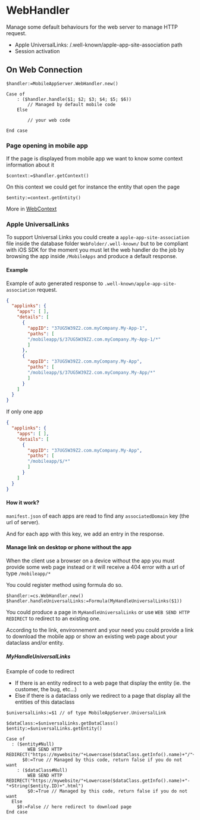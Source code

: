 <!-- Type your summary here -->
# WebHandler

Manage some default behaviours for the web server to manage HTTP request.

- Apple UniversalLinks: /.well-known/apple-app-site-association path
- Session activation

## On Web Connection

```4d
$handler:=MobileAppServer.WebHandler.new()

Case of
	: ($handler.handle($1; $2; $3; $4; $5; $6))
		// Managed by default mobile code
	Else

		// your web code

End case
```

### Page opening in mobile app

If the page is displayed from mobile app we want to know some context information about it

```4d
$context:=$handler.getContext()
```

On this context we could get for instance the entity that open the page

```4d
$entity:=context.getEntity()
```

More in [WebContext](WebContext.md)

### Apple UniversalLinks

To support Universal Links you could create a `apple-app-site-association` file inside the database folder `WebFolder/.well-known/`
but to be compliant with iOS SDK for the moment you must let the web handler do the job by browsing the app inside `/MobileApps` and produce a default response.

#### Example

Example of auto generated response to `.well-known/apple-app-site-association` request.

```json
{
  "applinks": {
    "apps": [ ],
    "details": [
      {
        "appID": "37UG5W39Z2.com.myCompany.My-App-1",
        "paths": [
        "/mobileapp/$/37UG5W39Z2.com.myCompany.My-App-1/*"
        ]
      },
      {
        "appID": "37UG5W39Z2.com.myCompany.My-App",
        "paths": [
        "/mobileapp/$/37UG5W39Z2.com.myCompany.My-App/*"
        ]
      }
    ]
  }
}
```

If only one app

```json
{
  "applinks": {
    "apps": [ ],
    "details": [
      {
        "appID": "37UG5W39Z2.com.myCompany.My-App",
        "paths": [
        "/mobileapp/$/*"
        ]
      }
    ]
  }
}
```

#### How it work?

`manifest.json` of each apps are read to find any `associatedDomain` key (the url of server).

And for each app with this key, we add an entry in the response.


#### Manage link on desktop or phone without the app

When the client use a browser on a device without the app you must provide some web page instead or it will receive a 404 error with a url of type `/mobileapp/*`

You could register method using formula do so.

```4d
$handler:=cs.WebHandler.new()
$handler.handleUniversalLinks:=Formula(MyHandleUniversalLinks($1))
```

You could produce a page in `MyHandleUniversalLinks` or use `WEB SEND HTTP REDIRECT` to redirect to an existing one.

According to the link, environnement and your need you could provide a link to download the mobile app or show an existing web page about your dataclass and/or entity.

##### MyHandleUniversalLinks

Example of code to redirect

- If there is an entity redirect to a web page that display the entity (ie. the customer, the bug, etc...)
- Else if there is a dataclass only we redirect to a page that display all the entities of this dataclass

```4d
$universalLinks:=$1 // of type MobileAppServer.UniversalLink

$dataClass:=$universalLinks.getDataClass()
$entity:=$universalLinks.getEntity()

Case of
  : ($entity#Null)
		WEB SEND HTTP REDIRECT("https://mywebsite/"+Lowercase($dataClass.getInfo().name)+"/"+Lowercase($dataClass.getInfo().name))
	  $0:=True // Managed by this code, return false if you do not want
	: ($dataClass#Null)
		WEB SEND HTTP REDIRECT("https://mywebsite/"+Lowercase($dataClass.getInfo().name)+"-"+String($entity.ID)+".html")
		$0:=True // Managed by this code, return false if you do not want
  Else
    $0:=False // here redirect to download page
End case
```
